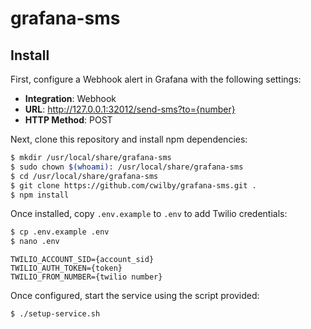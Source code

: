 # grafana-sms

## Install

First, configure a Webhook alert in Grafana with the following settings:

* **Integration**: Webhook
* **URL**: http://127.0.0.1:32012/send-sms?to={number}
* **HTTP Method**: POST

Next, clone this repository and install npm dependencies:

```bash
$ mkdir /usr/local/share/grafana-sms
$ sudo chown $(whoami): /usr/local/share/grafana-sms
$ cd /usr/local/share/grafana-sms
$ git clone https://github.com/cwilby/grafana-sms.git .
$ npm install
```

Once installed, copy `.env.example` to `.env` to add Twilio credentials:

```bash
$ cp .env.example .env
$ nano .env
```
```env
TWILIO_ACCOUNT_SID={account_sid}
TWILIO_AUTH_TOKEN={token}
TWILIO_FROM_NUMBER={twilio number}
```

Once configured, start the service using the script provided:

```bash
$ ./setup-service.sh
```